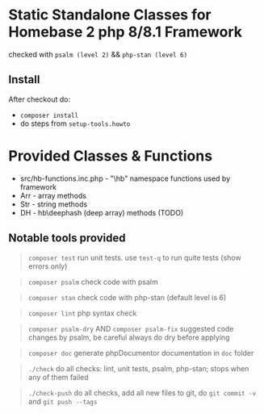 # Static Standalone Classes for Homebase 2 php 8/8.1 Framework

checked with `psalm (level 2)` && `php-stan (level 6)`

## Install
After checkout do:
* `composer install`
* do steps from `setup-tools.howto`

# Provided Classes & Functions

- src/hb-functions.inc.php - "\hb" namespace functions used by framework
- Arr - array methods
- Str - string methods
- DH  - hb\deephash (deep array) methods (TODO)

## Notable tools provided

> `composer test`
    run unit tests. use `test-q` to run quite tests (show errors only)

> `composer psalm`
    check code with psalm

> `composer stan`
    check code with php-stan (default level is 6)

> `composer lint`
    php syntax check

> `composer psalm-dry`   AND   `composer psalm-fix`
    suggested code changes by psalm, be careful always do dry before applying

> `composer doc`
    generate phpDocumentor documentation in `doc` folder

> `./check`
    do all checks: lint, unit tests, psalm, php-stan; stops when any of them failed

> `./check-push`
    do all checks, add all new files to git, do `git commit -v` and `git push --tags`



